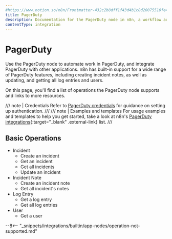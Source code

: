 ```yaml
---
#https://www.notion.so/n8n/Frontmatter-432c2b8dff1f43d4b1c8d20075510fe4
title: PagerDuty
description: Documentation for the PagerDuty node in n8n, a workflow automation platform. Includes details of operations and configuration, and links to examples and credentials information.
contentType: integration
---
```


# PagerDuty

Use the PagerDuty node to automate work in PagerDuty, and integrate PagerDuty with other applications. n8n has built-in support for a wide range of PagerDuty features, including creating incident notes, as well as updating, and getting all log entries and users. 

On this page, you'll find a list of operations the PagerDuty node supports and links to more resources.

/// note | Credentials
Refer to [PagerDuty credentials](/integrations/builtin/credentials/pagerduty/) for guidance on setting up authentication. 
///
/// note | Examples and templates
For usage examples and templates to help you get started, take a look at n8n's [PagerDuty integrations](https://n8n.io/integrations/pagerduty/){:target="_blank" .external-link} list.
///

## Basic Operations

* Incident
    * Create an incident
    * Get an incident
    * Get all incidents
    * Update an incident
* Incident Note
    * Create an incident note
    * Get all incident's notes
* Log Entry
    * Get a log entry
    * Get all log entries
* User
    * Get a user



--8<-- "_snippets/integrations/builtin/app-nodes/operation-not-supported.md"


